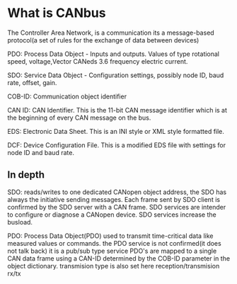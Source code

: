 # What is CANbus

The Controller Area Network, is a communication its a message-based protocol(a set of rules for the exchange of data between devices)

PDO: Process Data Object - Inputs and outputs. Values of type rotational speed, voltage,Vector CANeds 3.6 frequency electric current.

SDO: Service Data Object - Configuration settings, possibly node ID, baud rate, offset, gain.

COB-ID: Communication object identifier

CAN ID: CAN Identifier. This is the 11-bit CAN message identifier which is at the beginning of every CAN message on the bus.

EDS: Electronic Data Sheet. This is an INI style or XML style formatted file.

DCF: Device Configuration File. This is a modified EDS file with settings for node ID and baud rate.

## In depth 
SDO:  reads/writes to one dedicated CANopen object address, the SDO has always the initiative sending messages.
Each frame sent by SDO client is confirmed by the SDO server with a CAN frame.
SDO services are intender to configure or diagnose a CANopen device.
SDO services increase the busload.

PDO: Process Data Object(PDO) used to transmit time-critical data like measured values or commands.
the PDO service is not confirmed(it does not talk back) it is a pub/sub type service
PDO's are mapped to a single CAN data frame using a CAN-ID determined by the COB-ID parameter in the object dictionary.
transmision type is also set here reception/transmision rx/tx
